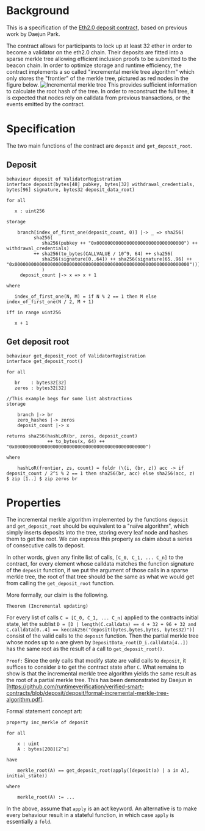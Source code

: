 # Background

This is a specification of the [Eth2.0 deposit contract](https://github.com/ethereum/eth2.0-specs/blob/dev/deposit_contract/contracts/validator_registration.v.py), based on previous work by Daejun Park.

The contract allows for participants to lock up at least 32 ether in order to become a validator on the eth2.0 chain. Their deposits are fitted into a sparse merkle tree allowing efficient inclusion proofs to be submitted to the beacon chain. In order to optimize storage and runtime efficiency, the contract implements a so called "incremental merkle tree algorithm" which only stores the "frontier" of the merkle tree, pictured as red nodes in the figure below. 
![Incremental merkle tree](https://github.com/ethereum/smart-contract-spec-lang/tree/bnfc/examples/deposit/inc_merkle_tree.png "Incremental merkle tree")
This provides sufficient information to calculate the root hash of the tree. In order to reconstruct the full tree, it is expected that nodes rely on calldata from previous transactions, or the events emitted by the contract.

# Specification

The two main functions of the contract are `deposit` and `get_deposit_root`.

## Deposit
```act
behaviour deposit of ValidatorRegistration
interface deposit(bytes[48] pubkey, bytes[32] withdrawal_credentials, bytes[96] signature, bytes32 deposit_data_root)

for all

   x : uint256

storage

    branch[index_of_first_one(deposit_count, 0)] |-> _ => sha256(
          sha256(
             sha256(pubkey ++ "0x00000000000000000000000000000000") ++ withdrawal_credentials)
          ++ sha256(to_bytes(CALLVALUE / 10^9, 64) ++ sha256(
             sha256(signature[0..64]) ++ sha256(signature[65..96] ++ "0x0000000000000000000000000000000000000000000000000000000000000000")))
             )
     deposit_count |-> x => x + 1

where

   index_of_first_one(N, M) = if N % 2 == 1 then M else index_of_first_one(N / 2, M + 1)

iff in range uint256

   x + 1
```

## Get deposit root

```act
behaviour get_deposit_root of ValidatorRegistration
interface get_deposit_root()

for all

   br    : bytes32[32]
   zeros : bytes32[32]

//This example begs for some list abstractions
storage
    
    branch |-> br
    zero_hashes |-> zeros
    deposit_count |-> x

returns sha256(hashLoR(br, zeros, deposit_count)
               ++ to_bytes(x, 64) ++ "0x000000000000000000000000000000000000000000000000")

where

    hashLoR(frontier, zs, count) = foldr (\(i, (br, z)) acc -> if deposit_count / 2^i % 2 == 1 then sha256(br, acc) else sha256(acc, z) $ zip [1..] $ zip zeros br
```

# Properties

The incremental merkle algorithm implemented by the functions `deposit` and `get_deposit_root` should be equivalent to a "naïve algorithm", which simply inserts deposits into the tree, storing every leaf node and hashes them to get the root. 
We can express this property as claim about a series of consecutive calls to deposit. 

In other words, given any finite list of calls, `[C_0, C_1, ... C_n]` to the contract, for every element whose calldata matches the function signature of the `deposit` function, if we put the argument of those calls in a sparse merkle tree, the root of that tree should be the same as what we would get from calling the `get_deposit_root` function.

More formally, our claim is the following. 

`Theorem (Incremental updating)`

For every list of calls `C = [C_0, C_1, ... C_n]` applied to the contracts initial state, let the sublist `D = [D | length(C.calldata) == 4 + 32 + 96 + 32 and C.calldata[0..4] == keccak256("deposit(bytes,bytes,bytes, bytes32)")]` consist of the valid calls to the `deposit` function. Then the partial merkle tree whose nodes up to `n` are given by `DepositData_root(D_i.calldata[4..])` has the same root as the result of a call to `get_deposit_root()`.

`Proof:`
Since the only calls that modify state are valid calls to `deposit`, it suffices to consider `D` to get the contract state after `C`. What remains to show is that the incremental merkle tree algorithm yields the same result as the root of a partial merkle tree. This has been demonstrated by Daejun in [https://github.com/runtimeverification/verified-smart-contracts/blob/deposit/deposit/formal-incremental-merkle-tree-algorithm.pdf].

Formal statement concept art:

```act
property inc_merkle of deposit

for all

    x : uint
    A : bytes[208][2^x]

have

    merkle_root(A) == get_deposit_root(apply([deposit(a) | a in A], initial_state))

where

    merkle_root(A) := ...
```

In the above, assume that `apply` is an act keyword. An alternative is to make every behaviour result in a stateful function, in which case `apply` is essentially a `fold`.
